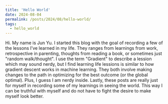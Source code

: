```yaml
---
title: 'Hello World'
date: 2024-08-04
permalink: /posts/2024/08/hello-world/
tags:
  - hello_world
---
```


Hi. My name is Jun Yu. I started this blog with the goal of recording a few of the lessons I’ve learned in my life. They ranges from learnings from work, retrospective in parenting, thoughts from reading a book, or sometimes just "random walk/thought". I use the term "Gradient" to describe a lession which may sound nerdy, but I find learning life lessions is similar to how gradient descent works in machine learning. They both involve making changes to the path in optimizing for the best outcome (or the global optimal). Plus, I guess I am nerdy inside. Lastly, these posts are really just for myself in recording some of my learnings in seeing the world. This way I can be truthful with myself and do not have to fight the desire to make myself look better. 